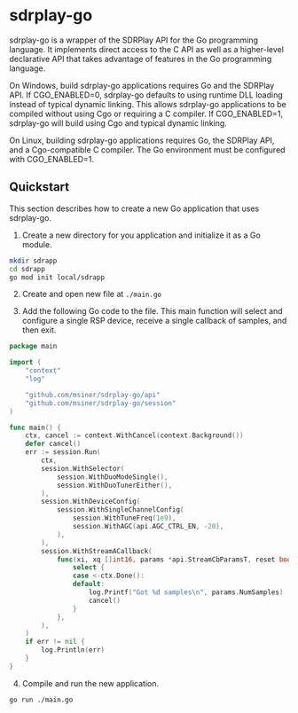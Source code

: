 # sdrplay-go

sdrplay-go is a wrapper of the SDRPlay API for the Go programming language.
It implements direct access to the C API as well as a higher-level declarative
API that takes advantage of features in the Go programming language.

On Windows, build sdrplay-go applications requires Go and the SDRPlay API.
If CGO_ENABLED=0, sdrplay-go defaults to using runtime DLL loading instead of
typical dynamic linking. This allows sdrplay-go applications to be compiled without
using Cgo or requiring a C compiler. If CGO_ENABLED=1, sdrplay-go will build
using Cgo and typical dynamic linking.

On Linux, building sdrplay-go applications requires Go, the SDRPlay API, and
a Cgo-compatible C compiler. The Go environment must be configured with CGO_ENABLED=1.

## Quickstart

This section describes how to create a new Go application that uses
sdrplay-go.

1. Create a new directory for you application and initialize it as
a Go module.
```sh
mkdir sdrapp
cd sdrapp
go mod init local/sdrapp
```

2. Create and open new file at ```./main.go```

3. Add the following Go code to the file. This main function will
select and configure a single RSP device, receive a single callback
of samples, and then exit. 
```go
package main

import (
	"context"
	"log"

	"github.com/msiner/sdrplay-go/api"
	"github.com/msiner/sdrplay-go/session"
)

func main() {
	ctx, cancel := context.WithCancel(context.Background())
	defer cancel()
	err := session.Run(
		ctx,
		session.WithSelector(
			session.WithDuoModeSingle(),
			session.WithDuoTunerEither(),
		),
		session.WithDeviceConfig(
			session.WithSingleChannelConfig(
				session.WithTuneFreq(1e9),
				session.WithAGC(api.AGC_CTRL_EN, -20),
			),
		),
		session.WithStreamACallback(
			func(xi, xq []int16, params *api.StreamCbParamsT, reset bool) {
				select {
				case <-ctx.Done():
				default:
					log.Printf("Got %d samples\n", params.NumSamples)
					cancel()
				}
			},
		),
	)
	if err != nil {
		log.Println(err)
	}
}
```

4. Compile and run the new application.
```sh
go run ./main.go
```
